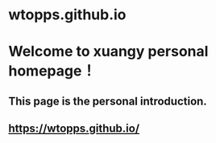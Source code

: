 # wtopps.github.io

# Welcome to xuangy personal homepage！

## This page is the personal introduction.

## https://wtopps.github.io/
